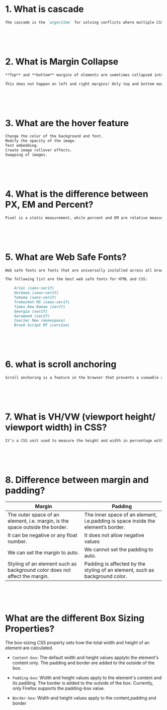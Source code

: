 # 1. What is cascade

```md
The cascade is the `algorithm` for solving conflicts where multiple CSS rules apply to an HTML element.
```

&nbsp;

&nbsp;

# 2. What is Margin Collapse

```md
**Top** and **bottom** margins of elements are sometimes collapsed into a single margin that is equal to the largest of the two margins.

This does not happen on left and right margins! Only top and bottom margins!
```

&nbsp;

&nbsp;

# 3. What are the hover feature

```md
Change the color of the background and font.
Modify the opacity of the image.
Text embedding.
Create image rollover effects.
Swapping of images.
```

&nbsp;

&nbsp;

# 4. What is the difference between PX, EM and Percent?

```md
Pixel is a static measurement, while percent and EM are relative measurements. Percent depends on its parent font size. EM is relative to the current font size of the element (2em means 2 times the size of the current font). So, If the font size of body is 16 pixels, then 150% will be 24 pixels (1.5 _ 16), and 2em will be 32 pixels (16 _ 2).
```

&nbsp;

&nbsp;

# 5. What are Web Safe Fonts?

```md
Web safe fonts are fonts that are universally installed across all browsers and devices.

The following list are the best web safe fonts for HTML and CSS:

    Arial (sans-serif)
    Verdana (sans-serif)
    Tahoma (sans-serif)
    Trebuchet MS (sans-serif)
    Times New Roman (serif)
    Georgia (serif)
    Garamond (serif)
    Courier New (monospace)
    Brush Script MT (cursive)
```

&nbsp;

&nbsp;

# 6. what is scroll anchoring

```md
Scroll anchoring is a feature in the browser that prevents a viewable area that is scrolled into focus to move when new content is loaded above. This is typically a problem on a slow connection if the user scrolls down and starts reading before the page is fully loaded.
```

&nbsp;

&nbsp;

# 7.  What is VH/VW (viewport height/ viewport width) in CSS?

```md
It’s a CSS unit used to measure the height and width in percentage with respect to the viewport. It is used mainly in responsive design techniques. The measure VH is equal to 1/100 of the height of the viewport. If the height of the browser is 1000px, 1vh is equal to 10px. Similarly, if the width is 1000px, then 1 vw is equal to 10px.
```

&nbsp;

&nbsp;

# 8.  Difference between margin and padding?

|Margin|Padding|
|---|---|
|The outer space of an element, i.e. margin, is the space outside the border.|The inner space of an element, i.e.padding is space inside the element’s border.|
|It can be negative or any float number. | It does not allow negative values|
|We can set the margin to auto. |We cannot set the padding to auto.|
|Styling of an element such as background color does not affect the margin. | Padding is affected by the styling of an element, such as background color.|

&nbsp;

&nbsp;

# What are the different Box Sizing Properties? 

The box-sizing CSS property sets how the total width and height of an element are calculated.

* `Content-box`: The default width and height values applyto the element's content only. The padding and border are added to the outside of the box.

* `Padding-box`: Width and height values apply to the element's content and its padding. The border is added to the outside of the box. Currently, only Firefox supports the padding-box value.

* `Border-box`: Width and height values apply to the content,padding and border
